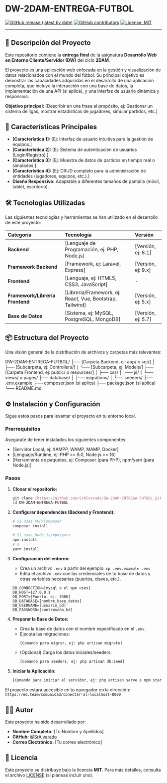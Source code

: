 # DW-2DAM-ENTREGA-FUTBOL

[![GitHub release (latest by date)](https://img.shields.io/github/v/release/SrAlvarado/DW-2DAM-ENTREGA-FUTBOL)](https://github.com/SrAlvarado/DW-2DAM-ENTREGA-FUTBOL/releases)
[![GitHub contributors](https://img.shields.io/github/contributors/SrAlvarado/DW-2DAM-ENTREGA-FUTBOL)](https://github.com/SrAlvarado/DW-2DAM-ENTREGA-FUTBOL/graphs/contributors)
[![License: MIT](https://img.shields.io/badge/License-MIT-yellow.svg)](https://opensource.org/licenses/MIT)

---

## 📝 Descripción del Proyecto

Este repositorio contiene la **entrega final** de la asignatura **Desarrollo Web en Entorno Cliente/Servidor (DW)** del ciclo **2DAM**.

El proyecto es una aplicación web enfocada en la gestión y visualización de datos relacionados con el mundo del fútbol. Su principal objetivo es demostrar las capacidades adquiridas en el desarrollo de una aplicación completa, que incluye la interacción con una base de datos, la implementación de una API (si aplica), y una interfaz de usuario dinámica y responsiva.

**Objetivo principal:** [Describir en una frase el propósito, ej: Gestionar un sistema de ligas, mostrar estadísticas de jugadores, simular partidos, etc.]

## 🚀 Características Principales

* **[Característica 1]:** [Ej: Interfaz de usuario intuitiva para la gestión de equipos.]
* **[Característica 2]:** [Ej: Sistema de autenticación de usuarios (Login/Registro).]
* **[Característica 3]:** [Ej: Muestra de datos de partidos en tiempo real o simulados.]
* **[Característica 4]:** [Ej: CRUD completo para la administración de entidades (jugadores, equipos, etc.).]
* **Diseño Responsivo:** Adaptable a diferentes tamaños de pantalla (móvil, tablet, escritorio).

## 🛠️ Tecnologías Utilizadas

Las siguientes tecnologías y herramientas se han utilizado en el desarrollo de este proyecto:

| Categoría | Tecnología | Versión |
| :--- | :--- | :--- |
| **Backend** | [Lenguaje de Programación, ej: PHP, Node.js] | [Versión, ej: 8.1] |
| **Framework Backend** | [Framework, ej: Laravel, Express] | [Versión, ej: 9.x] |
| **Frontend** | [Lenguaje, ej: HTML5, CSS3, JavaScript] | - |
| **Framework/Librería Frontend** | [Librería/Framework, ej: React, Vue, Bootstrap, Tailwind] | [Versión, ej: 5.x] |
| **Base de Datos** | [Sistema, ej: MySQL, PostgreSQL, MongoDB] | [Versión, ej: 5.7] |

## 📦 Estructura del Proyecto

Una visión general de la distribución de archivos y carpetas más relevantes:

DW-2DAM-ENTREGA-FUTBOL/ ├── [Carpeta Backend, ej: app/ o src/] │ ├── [Subcarpeta, ej: Controllers/] │ └── [Subcarpeta, ej: Models/] ├── [Carpeta Frontend, ej: public/ o resources/] │ ├── css/ │ ├── js/ │ └── views/ o pages/ ├── database/ │ ├── migrations/ │ └── seeders/ ├── .env.example ├── composer.json (si aplica) ├── package.json (si aplica) └── README.md


## ⚙️ Instalación y Configuración

Sigue estos pasos para levantar el proyecto en tu entorno local.

### Prerrequisitos

Asegúrate de tener instalados los siguientes componentes:

* [Servidor Local, ej: XAMPP, WAMP, MAMP, Docker]
* [Lenguaje/Runtime, ej: PHP >= 8.0, Node.js >= 16]
* [Herramienta de paquetes, ej: Composer (para PHP), npm/yarn (para Node.js)]

### Pasos

1.  **Clonar el repositorio:**
    ```bash
    git clone [https://github.com/SrAlvarado/DW-2DAM-ENTREGA-FUTBOL.git](https://github.com/SrAlvarado/DW-2DAM-ENTREGA-FUTBOL.git)
    cd DW-2DAM-ENTREGA-FUTBOL
    ```

2.  **Configurar dependencias (Backend y Frontend):**
    ```bash
    # Si usas PHP/Composer
    composer install

    # Si usas Node.js/npm/yarn
    npm install
    # o
    yarn install
    ```

3.  **Configuración del entorno:**
    * Crea un archivo `.env` a partir del ejemplo: `cp .env.example .env`
    * Edita el archivo `.env` con las credenciales de tu base de datos y otras variables necesarias (puertos, claves, etc.).
    ```dotenv
    DB_CONNECTION=[mysql o el que uses]
    DB_HOST=127.0.0.1
    DB_PORT=[Puerto, ej: 3306]
    DB_DATABASE=[nombre_base_datos]
    DB_USERNAME=[usuario_bd]
    DB_PASSWORD=[contraseña_bd]
    ```

4.  **Preparar la Base de Datos:**
    * Crea la base de datos con el nombre especificado en el `.env`.
    * Ejecuta las migraciones:
        ```bash
        [Comando para migrar, ej: php artisan migrate]
        ```
    * (Opcional) Carga los datos iniciales/seeders:
        ```bash
        [Comando para seeders, ej: php artisan db:seed]
        ```

5.  **Iniciar la Aplicación:**
    ```bash
    [Comando para iniciar el servidor, ej: php artisan serve o npm start]
    ```

El proyecto estará accesible en tu navegador en la dirección: `https://ed.team/comunidad/conectar-al-localhost-8000`

## 👨‍💻 Autor

Este proyecto ha sido desarrollado por:

* **Nombre Completo:** [Tu Nombre y Apellidos]
* **GitHub:** [@SrAlvarado](https://github.com/SrAlvarado)
* **Correo Electrónico:** [Tu correo electrónico]

## 📜 Licencia

Este proyecto se distribuye bajo la licencia **MIT**. Para más detalles, consulta el archivo [LICENSE](LICENSE) (si planeas incluir uno).
